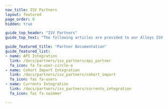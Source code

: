 ```yaml
---
nav_title: ISV Partners
layout: featured
page_order: 9
hidden: true

guide_top_header: "ISV Partners"
guide_top_text: "The following articles are provided to our Alloys ISV partners to refence when developing a market integration with the Braze platform. Visit your corresponding partner integration document to get started!"

guide_featured_title: "Partner Documentation"
guide_featured_list:
- name: API Integration
  link: /docs/partners/isv_partners/api_partner
  fa_icon: fa fa-user-circle-o
- name: Cohort Import Integration
  link: /docs/partners/isv_partners/cohort_import
  fa_icon: fas fa-users
- name: Currents Integration
  link: /docs/partners/isv_partners/currents_integration
  fa_icon: fas fa-swimmer

---
```

<br><br>

